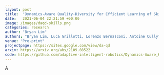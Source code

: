 ```yaml
---
layout: post
title:  "Dynamics-Aware Quality-Diversity for Efficient Learning of Skill Repertoires"
date:   2021-06-04 22:21:59 +00:00
image: /images/daqd-skills.png
categories: research
author: "Bryan Lim"
authors: "Bryan Lim, Luca Grillotti, Lorenzo Bernasconi, Antoine Cully"
venue: "Pre-print"
projectpage: https://sites.google.com/view/da-qd
arxiv: https://arxiv.org/abs/2109.08522
code: https://github.com/adaptive-intelligent-robotics/Dynamics-Aware_Quality-Diversity
---
```

A 
